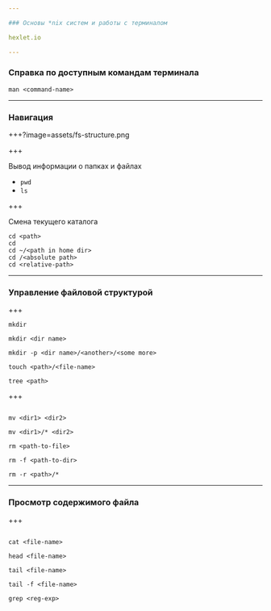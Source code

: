```yaml
---

### Основы *nix систем и работы с терминалом

hexlet.io

---
```


### Справка по доступным командам терминала

```
man <command-name>
```

----

### Навигация

+++?image=assets/fs-structure.png

+++

Вывод информации о папках и файлах

* `pwd`
* `ls`

+++

Смена текущего каталога

```
cd <path>
cd
cd ~/<path in home dir>
cd /<absolute path>
cd <relative-path>
```

---

### Управление файловой структурой

+++

```
mkdir

mkdir <dir name>

mkdir -p <dir name>/<another>/<some more>

touch <path>/<file-name>

tree <path>
```

+++

```

mv <dir1> <dir2>

mv <dir1>/* <dir2>

rm <path-to-file>

rm -f <path-to-dir>

rm -r <path>/*

```

----

### Просмотр содержимого файла

+++

```

cat <file-name>

head <file-name>

tail <file-name>

tail -f <file-name>

grep <reg-exp>
```